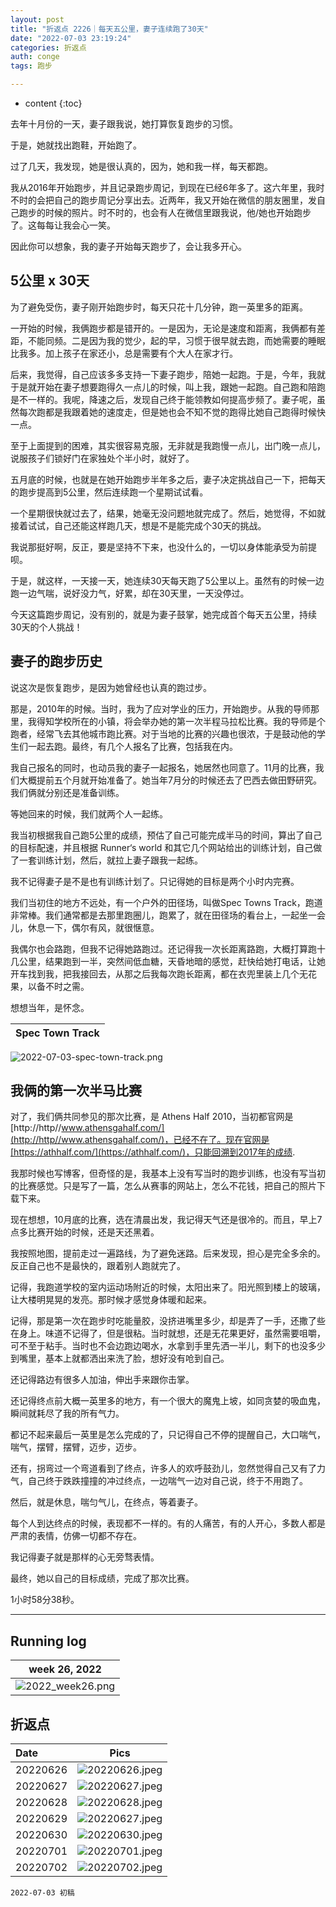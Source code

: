 ```yaml
---
layout: post
title: "折返点 2226｜每天五公里，妻子连续跑了30天"
date: "2022-07-03 23:19:24"
categories: 折返点
auth: conge
tags: 跑步

---
```

* content
{:toc}

去年十月份的一天，妻子跟我说，她打算恢复跑步的习惯。

于是，她就找出跑鞋，开始跑了。

过了几天，我发现，她是很认真的，因为，她和我一样，每天都跑。

我从2016年开始跑步，并且记录跑步周记，到现在已经6年多了。这六年里，我时不时的会把自己的跑步周记分享出去。近两年，我又开始在微信的朋友圈里，发自己跑步的时候的照片。时不时的，也会有人在微信里跟我说，他/她也开始跑步了。这每每让我会心一笑。

因此你可以想象，我的妻子开始每天跑步了，会让我多开心。




## 5公里 x 30天

为了避免受伤，妻子刚开始跑步时，每天只花十几分钟，跑一英里多的距离。

一开始的时候，我俩跑步都是错开的。一是因为，无论是速度和距离，我俩都有差距，不能同频。二是因为我的觉少，起的早，习惯于很早就去跑，而她需要的睡眠比我多。加上孩子在家还小，总是需要有个大人在家才行。

后来，我觉得，自己应该多多支持一下妻子跑步，陪她一起跑。于是，今年，我就于是就开始在妻子想要跑得久一点儿的时候，叫上我，跟她一起跑。自己跑和陪跑是不一样的。我呢，降速之后，发现自己终于能领教如何提高步频了。妻子呢，虽然每次跑都是我跟着她的速度走，但是她也会不知不觉的跑得比她自己跑得时候快一点。

至于上面提到的困难，其实很容易克服，无非就是我跑慢一点儿，出门晚一点儿，说服孩子们锁好门在家独处个半小时，就好了。

五月底的时候，也就是在她开始跑步半年多之后，妻子决定挑战自己一下，把每天的跑步提高到5公里，然后连续跑一个星期试试看。

一个星期很快就过去了，结果，她毫无没问题地就完成了。然后，她觉得，不如就接着试试，自己还能这样跑几天，想是不是能完成个30天的挑战。

我说那挺好啊，反正，要是坚持不下来，也没什么的，一切以身体能承受为前提呗。

于是，就这样，一天接一天，她连续30天每天跑了5公里以上。虽然有的时候一边跑一边气喘，说好没力气，好累，却在30天里，一天没停过。

今天这篇跑步周记，没有别的，就是为妻子鼓掌，她完成首个每天五公里，持续30天的个人挑战！

## 妻子的跑步历史

说这次是恢复跑步，是因为她曾经也认真的跑过步。

那是，2010年的时候。当时，我为了应对学业的压力，开始跑步。从我的导师那里，我得知学校所在的小镇，将会举办她的第一次半程马拉松比赛。我的导师是个跑者，经常飞去其他城市跑比赛。对于当地的比赛的兴趣也很浓，于是鼓动他的学生们一起去跑。最终，有几个人报名了比赛，包括我在内。

我自己报名的同时，也动员我的妻子一起报名，她居然也同意了。11月的比赛，我们大概提前五个月就开始准备了。她当年7月分的时候还去了巴西去做田野研究。我们俩就分别还是准备训练。

等她回来的时候，我们就两个人一起练。

我当初根据我自己跑5公里的成绩，预估了自己可能完成半马的时间，算出了自己的目标配速，并且根据 Runner‘s world 和其它几个网站给出的训练计划，自己做了一套训练计划，然后，就拉上妻子跟我一起练。

我不记得妻子是不是也有训练计划了。只记得她的目标是两个小时内完赛。

我们当初住的地方不远处，有一个户外的田径场，叫做Spec Towns Track，跑道非常棒。我们通常都是去那里跑圈儿，跑累了，就在田径场的看台上，一起坐一会儿，休息一下，偶尔有风，就很惬意。

我偶尔也会路跑，但我不记得她路跑过。还记得我一次长距离路跑，大概打算跑十几公里，结果跑到一半，突然间低血糖，天昏地暗的感觉，赶快给她打电话，让她开车找到我，把我接回去，从那之后我每次跑长距离，都在衣兜里装上几个无花果，以备不时之需。

想想当年，是怀念。

|Spec Town Track|
|:----:|
![2022-07-03-spec-town-track.png](https://s2.loli.net/2022/07/04/Qm2ZgYWsnIXKceL.png)

## 我俩的第一次半马比赛

对了，我们俩共同参见的那次比赛，是 Athens Half 2010，当初都官网是[http://http//www.athensgahalf.com/](http://http//www.athensgahalf.com/)，已经不在了。现在官网是[https://athhalf.com/](https://athhalf.com/)，只能回溯到2017年的成绩.

我那时候也写博客，但奇怪的是，我基本上没有写当时的跑步训练，也没有写当初的比赛感觉。只是写了一篇，怎么从赛事的网站上，怎么不花钱，把自己的照片下载下来。

现在想想，10月底的比赛，选在清晨出发，我记得天气还是很冷的。而且，早上7点多比赛开始的时候，还是天还黑着。

我按照地图，提前走过一遍路线，为了避免迷路。后来发现，担心是完全多余的。反正自己也不是最快的，跟着别人跑就完了。

记得，我跑道学校的室内运动场附近的时候，太阳出来了。阳光照到楼上的玻璃，让大楼明晃晃的发亮。那时候才感觉身体暖和起来。

记得，那是第一次在跑步时吃能量胶，没挤进嘴里多少，却是弄了一手，还撒了些在身上。味道不记得了，但是很粘。当时就想，还是无花果更好，虽然需要咀嚼，可不至于粘手。当时也不会边跑边喝水，水拿到手里先洒一半儿，剩下的也没多少到嘴里，基本上就都洒出来洗了脸，想好没有呛到自己。

还记得路边有很多人加油，伸出手来跟你击掌。

还记得终点前大概一英里多的地方，有一个很大的魔鬼上坡，如同贪婪的吸血鬼，瞬间就耗尽了我的所有气力。

都记不起来最后一英里是怎么完成的了，只记得自己不停的提醒自己，大口喘气，喘气，摆臂，摆臂，迈步，迈步。

还有，拐弯过一个弯道看到了终点，许多人的欢呼鼓劲儿，忽然觉得自己又有了力气，自己终于跌跌撞撞的冲过终点，一边喘气一边对自己说，终于不用跑了。

然后，就是休息，喘匀气儿，在终点，等着妻子。

每个人到达终点的时候，表现都不一样的。有的人痛苦，有的人开心，多数人都是严肃的表情，仿佛一切都不存在。

我记得妻子就是那样的心无旁骛表情。

最终，她以自己的目标成绩，完成了那次比赛。

1小时58分38秒。

----

## Running log

|week 26, 2022|
|:----:|
|![2022_week26.png](https://s2.loli.net/2022/07/03/rJHUSDNY1hqleGk.png)|


## 折返点

|Date|Pics|
|:----|:----:|
|20220626|![20220626.jpeg](https://s2.loli.net/2022/07/03/Rhbasd12CMtWQYz.jpg)|
|20220627|![20220627.jpeg](https://s2.loli.net/2022/07/03/rCj8DEzgYWQu4AM.jpg) |
|20220628|![20220628.jpeg](https://s2.loli.net/2022/07/03/wOzBf4apxS1hMEc.jpg) |
|20220629|![20220627.jpeg](https://s2.loli.net/2022/07/03/rCj8DEzgYWQu4AM.jpg) |
|20220630|![20220630.jpeg](https://s2.loli.net/2022/07/03/VQs9Ir8OKBNoD5i.jpg) |
|20220701|![20220701.jpeg](https://s2.loli.net/2022/07/03/tcgn1oiEH45L38y.jpg) |
|20220702|![20220702.jpeg](https://s2.loli.net/2022/07/03/h3mfW9DMa4ApYq2.jpg) |


```
2022-07-03 初稿
```
